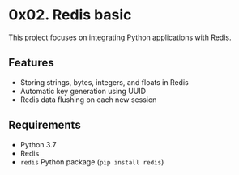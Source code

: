 # 0x02. Redis basic

This project focuses on integrating Python applications with Redis.

## Features

- Storing strings, bytes, integers, and floats in Redis
- Automatic key generation using UUID
- Redis data flushing on each new session

## Requirements

- Python 3.7
- Redis
- `redis` Python package (`pip install redis`)
